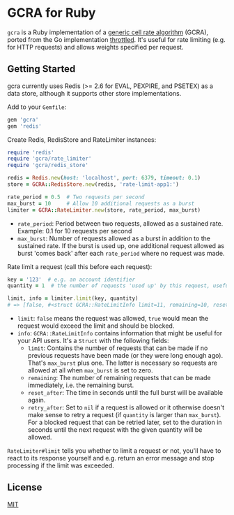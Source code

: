 # GCRA for Ruby

`gcra` is a Ruby implementation of a [generic cell rate algorithm](https://en.wikipedia.org/wiki/Generic_cell_rate_algorithm) (GCRA), ported from the Go implementation [throttled](https://github.com/throttled/throttled). It's useful for rate limiting (e.g. for HTTP requests) and allows weights specified per request.

## Getting Started

gcra currently uses Redis (>= 2.6 for EVAL, PEXPIRE, and PSETEX) as a data store, although it supports other store implementations.

Add to your `Gemfile`:

```ruby
gem 'gcra'
gem 'redis'
```

Create Redis, RedisStore and RateLimiter instances:

```ruby
require 'redis'
require 'gcra/rate_limiter'
require 'gcra/redis_store'

redis = Redis.new(host: 'localhost', port: 6379, timeout: 0.1)
store = GCRA::RedisStore.new(redis, 'rate-limit-app1:')

rate_period = 0.5  # Two requests per second
max_burst = 10     # Allow 10 additional requests as a burst
limiter = GCRA::RateLimiter.new(store, rate_period, max_burst)
```

* `rate_period`: Period between two requests, allowed as a sustained rate. Example: 0.1 for 10 requests per second
* `max_burst`: Number of requests allowed as a burst in addition to the sustained  rate. If the burst is used up, one additional request allowed as burst 'comes back' after each `rate_period` where no request was made.

Rate limit a request (call this before each request):

```ruby
key = '123'  # e.g. an account identifier
quantity = 1  # the number of requests 'used up' by this request, useful e.g. for batch requests

limit, info = limiter.limit(key, quantity)
# => [false, #<struct GCRA::RateLimitInfo limit=11, remaining=10, reset_after=0.5, retry_after=nil>]
```

* `limit`: `false` means the request was allowed, `true` would mean the request would exceed the limit and should be blocked.
* `info`: `GCRA::RateLimitInfo` contains information that might be useful for your API users. It's a `Struct` with the following fields:
    - `limit`: Contains the number of requests that can be made if no previous requests have been made (or they were long enough ago). That's `max_burst` plus one. The latter is necessary so requests are allowed at all when `max_burst` is set to zero.
    - `remaining`: The number of remaining requests that can be made immediately, i.e. the remaining burst.
    - `reset_after`: The time in seconds until the full burst will be available again.
    - `retry_after`: Set to `nil` if a request is allowed or it otherwise doesn't make sense to retry a request (if `quantity` is larger than `max_burst`). For a blocked request that can be retried later, set to the duration in seconds until the next request with the given quantity will be allowed.

`RateLimiter#limit` tells you whether to limit a request or not, you'll have to react to its response yourself and e.g. return an error message and stop processing if the limit was exceeded.

## License

[MIT](LICENSE)
